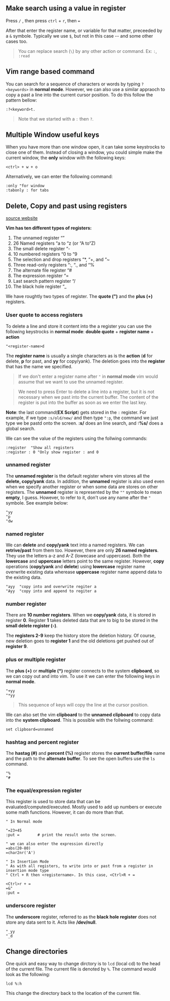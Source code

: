 Make search using a value in register
-------------------------------------
Press `/` , then press `ctrl` + `r`, then  `=`

After that enter the register name, or variable for that matter, preceeded by a `&` symbole. Typically we use `$`, but not in this case -- and some other cases too.

> You can replace search (`\`) by any other action or command. Ex: `:`, `:read`


Vim range based command
-----------------------
You can search for a sequence of characters or words by typing `?<keywords>` in **normal mode**. However, we can also use a similar appraoch to copy a past a line into the current cursor position. To do this follow the pattern bellow:
```vim
:?<keyword>t.
```
> Note that we started with a `:` then `?`.

Multiple Window useful keys
---------------------------
When you have more than one window open, it can take some keystrocks to close one of them.
Instead of closing a window, you could simple make the current window, the **only** window with the following keys:
```vim
<ctrl> + w + o
```
Alternatively, we can enter the following command:
```vim
:only "for window
:tabonly : for tabs
```

Delete, Copy and past using registers
-------------------------------------
[source website](https://www.baeldung.com/linux/vim-registers)

**Vim has ten different types of registers:**

1. The unnamed register “”
2. 26 Named registers “a to “z (or “A to“Z)
3. The small delete register “-
4. 10 numbered registers “0 to “9
5. The selection and drop registers “*, “+, and “~
6. Three read-only registers “:, “., and “%
7. The alternate file register “#
8. The expression register “=
9. Last search pattern register “/
10. The black hole register “_

We have roughtly two types of register. The **quote (")** and the **plus (+)** registers.

### __User quote to access registers__

To delete a line and store it content into the a register you can use the following keystrocks in **normal mode**:
**double quote** + **register name** + **action**
```vim
"<register-name>d
```

The **register name** is usually a single characters as is the **action** (**d** for delete, **p** for past, and **yy** for copy/yank).
The deletion goes into the **register** that has the name we specified.

> If we don't enter a register name after `"` in **normal mode** vim would assume that we want to use the unnamed register.

> We need to press Enter to delete a line into a register, but it is not necessary when we past into the current buffer. The content of the register is put into the buffer as soon as we enter the last key.

**Note**: the last command(**EX Script**) gets stored in the `:` register.
For example, if we type `:s/old/new/` and then type `":p`, the command we just type we be pastd onto the screen. **:s/** does an line search, and **:%s/** does a global search.

We can see the value of the registers using the follwing commands:
```vim
:register  "Show all registers
:register : 0 "Only show register : and 0
```

### __unnamed register__

The **unnamed register** is the default register where vim stores all the **delete, copy/yank** data. In addition, the **unnamed** register is also used even when we specify another register or when some data are stores on other registers.
The **unnamed** register is represented by the `""` symbole to mean **empty**, I guess. However, to refer to it, don't use any name after the `"` symbole.
See example below:
```vim
"yy
"p
"dw
```

### __named register__

We can **delete** and **copy/yank** text into a named registers. We can **retrive/past** from them too. However, there are only **26 named registers**. They use the letters a-z and A-Z (lowecase and uppercase). Both the **lowercase** and **uppercase** letters point to the same register. However, **copy** operations (**copy/yank** and **delete**) using **lowercase** register name overwrite existing data wherease **uppercase** register name append data to the existing data. 
```vim
"ayy  "copy into and overwrite regiter a
"Ayy  "copy into and append to regiter a
```

### __number register__

There are **10 number registers**. When we **copy/yank** data, it is stored in register **0**. Register **1** takes deleted data that are to big to be stored in the **small delete register (-)**.

The **registers 2-9** keep the history store the deletion history. Of course, new deletion goes to **register 1** and the old deletions get pushed out of **register 9**.

    

### __plus or multiple register__

The **plus (+)** or **multiple (*)** register connects to the system **clipboard**, so we can copy out and into vim.
To use it we can enter the following keys in **normal mode**.
```vim
"+yy
"*yy
```
> This sequence of keys will copy the line at the cursor position. 

We can also set the vim **clipboard** to the **unnamed clipboard** to copy data into the **system clipboard**.
This is possible with the follwing command:
```vm
set clipboard=unnamed
```

### __hashtag and percent register__

The **hastag (#)** and **percent (%)** register stores the **current buffer/file** name and the path to the **alternate buffer**.
To see the open buffers use the `ls` command.
```vim
"%
"#
```

### __The equal/expression register__

This register is used to store data that can be evaluated/computed/executed. Mostly used to add up numbers or execute some math functions. However, it can do more than that.
```vim
" In Normal mode

"=23+45 
:put =        # print the result onto the screen.

" we can also enter the expression directly	
=abs(20-80)
=char2nr('A')

" In Insertion Mode
" As with all registers, to write into or past from a register in insertion mode type
" Ctrl + R then <registername>. In this case, <Ctrl>R + =

<Ctrl>r + =
=&"
:put =
```

### __underscore register__

The **underscore** register, referred to as the **black hole register** does not store any data sent to it. Acts like **/dev/null**.
```vim
"_yy
"_d
```


Change directories
------------------
One quick and easy way to change dirctory is to `lcd` (local cd) to the head of the current file. The current file is denoted by `%`.
The command would look as the following:
```vim
lcd %:h
```
This change the directory back to the location of the current file.
